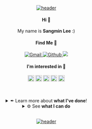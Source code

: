 <!-- Github Profile: Originated by SangMin Lee ( https://github.com/san9min ) -->

<!-- HEADER START -->
<p align="center"><a href="#">
    <img src="https://capsule-render.vercel.app/api?type=waving&color=0:e96443,100:904e95&height=250&section=header&text=Sangmin%20Lee&fontSize=40&fontColor=ffffff&animation=fadeIn&fontAlignY=40" alt="header" />
</a></p>
<!-- HEADER END -->

<!-- INTRO START -->
<h4 align="center">
    Hi 👋
</h4>
<p align="center">
    My name is <b>Sangmin Lee</b> :)
</p>
<!--<p align="center">
    <img src="https://komarev.com/ghpvc/?username=san9min&style=flat-square&label=Profile%20Views" alt="Counter" />
</p>-->
<h4 align="center">
    Find Me 🔎
</h4>
<p align="center">
    <a href="mailto:sangmin23@yonsei.ac.kr">
        <img src="https://img.shields.io/badge/-GMAIL-D14836?style=for-the-badge&logo=gmail&logoColor=white" alt="Gmail" />
    </a>
    <a href="https://github.com/san9min">
        <img src="https://img.shields.io/badge/GITHUB-121011.svg?&style=for-the-badge&logo=github&logoColor=white" alt="Github" />
    </a>
    <a href="https://san9min.notion.site/Sangmin-9e7139bcc67242c6bfc44624872da811?pvs=4">
         <img src="https://img.shields.io/static/v1?style=for-the-badge&message=Notion&color=white&logo=Notion&logoColor=000000&label="/>
    </a>
    
</p>
<h4 align="center">
    I'm interested in 👀
</h4>
<p align="center">
    <a href="#"><img height="20" src="https://cdn.jsdelivr.net/npm/simple-icons@v3/icons/pytorch.svg" /></a>
    <a href="#"><img height="20" src="https://cdn.jsdelivr.net/npm/simple-icons@v3/icons/python.svg" /></a>
    <a href="#"><img height="20" src="https://cdn.jsdelivr.net/npm/simple-icons@v3/icons/c.svg" /></a>
    <a href="#"><img height="20" src="https://cdn.jsdelivr.net/npm/simple-icons@v3/icons/react.svg" /></a>
    <a href="#"><img height="20" src="https://cdn.jsdelivr.net/npm/simple-icons@v3/icons/flutter.svg" /></a>
</p>
<br>
<br>
<!-- INTRO END -->

<!-- BODY 1 START -->
<details>
<summary align="center"> ✒ Learn more about <b>what I've done</b>! </summary>
<hr/>
<!-- markdown section start -->
    
### 🎓 Education
    
* Undergraduate: **Yonsei University** College of Science, Physics, Seoul. `2018.3. ~ 2024.2.`

### 🏫 Extracurricular Activities

* @ **[YAI](https://github.com/yonsei-YAI)** (AI Conference in Yonsei Univ) `2022.1. ~ 2023.6.`


### ⚙ Project Experiences

* Updating...

<h4 align="center"> Midi-data Modification based on Diffusion Model 🎵 </h4>

<p align="center">  
@ 
<a href = https://pozalabs.com/>
<b> POZAlabs </b>
</a>
</p>
 
<p align="center">
<a href="https://github.com/YAIxPOZAlabs/MuseDiffusion.git">
    <img src="https://github-readme-stats-sigma-five.vercel.app/api/pin/?username=YAIxPOZAlabs&repo=MuseDiffusion&title_color=fff&icon_color=f9f9f9&text_color=f9f9f9&bg_color=30,634FE1,416CB3&" alt="YAIxPOZAlabs/MuseDiffusion" />
</a>
</p>

<h4 align="center"> 3D Generation & Augmented Reality 🧊 </h4>

<p align="center">
@
<a href = https://rebuilderai.com/>
    <b> RebuilderAI </b>
</a>
</p>

<p align="center">
<a href="https://github.com/studio-YAIVERSE/studio-YAIVERSE">
    <img src="https://github-readme-stats-sigma-five.vercel.app/api/pin/?username=studio-YAIVERSE&repo=studio-YAIVERSE&title_color=fff&icon_color=f9f9f9&text_color=f9f9f9&bg_color=30,BB2694,BB2649&" alt="studio-YAIVERSE" />
</a>
</p>

<h4 align="center"> Styled Avatar Generation 🥸 </h4>
<p align="center">
<a href="https://github.com/minsu1206/YAIVERSE">
    <img src="https://github-readme-stats-sigma-five.vercel.app/api/pin/?username=minsu1206&repo=YAIVERSE&title_color=fff&icon_color=f9f9f9&text_color=f9f9f9&bg_color=30,8866AB,6667AB&" alt="YAIVERSE" />
</p>

    
<h4 align="center"> Time Seires Anomlay Detection based on RL 🔍</h4>

<p align="center">
<a href="https://github.com/san9min/TimeSeriesAnomalyDetection.git">
    <img src="https://github-readme-stats-sigma-five.vercel.app/api/pin/?username=san9min&repo=TimeSeriesAnomalyDetection&title_color=fff&icon_color=f9f9f9&text_color=f9f9f9&bg_color=30,F3D686,F39F86&" alt="san9min/TimeSeriesAnomalyDetection" />
</a>
</p>

<!-- markdown section end -->

<hr/>
<br>
</details>
<!-- BODY 1 END -->

<!-- BODY 2 START -->
<details>
<summary align="center"> ⚙ See <b>what I can do</b> </summary>
<hr/>
<!-- markdown section start -->
    
### 🔧 Tech I Have Used

#### Overview (I am fluent in)

<!-- markdown section end -->
<p align="left">
<a href="https://www.python.org/">
  <img src="https://www.vectorlogo.zone/logos/python/python-icon.svg" alt="python" width="40" height="40"/>
</a>
<a href="https://pytorch.org/">
  <img src="https://www.vectorlogo.zone/logos/pytorch/pytorch-icon.svg" alt="pytorch" width="40" height="40"/>
</a>
<a href="https://flutter.dev/">
  <img src="https://www.vectorlogo.zone/logos/flutterio/flutterio-icon.svg" alt="flutter" width="40" height="40"/>
</a>
</p>
<!-- markdown section start -->

#### Langauges
[![Python](https://img.shields.io/badge/PYTHON-3776AB.svg?&style=for-the-badge&logo=python&logoColor=white)](#Langauges)
[![C](https://img.shields.io/badge/C-00599C?style=for-the-badge&logo=c&logoColor=white)](#Langauges)
[![JavaScript](https://img.shields.io/badge/JAVASCRIPT-F7DF1E.svg?&style=for-the-badge&logo=javascript&logoColor=323330)](#Langauges)
[![Dart](https://img.shields.io/badge/DART-0075BA.svg?style=for-the-badge&logo=dart&logoColor=white)](#Langauges)
[![LaTeX](https://img.shields.io/badge/latex-%23008080.svg?style=for-the-badge&logo=latex&logoColor=white)](#Langauges)

#### Libraries & Frameworks
[![PyTorch](https://img.shields.io/badge/PyTorch-%23EE4C2C.svg?style=for-the-badge&logo=PyTorch&logoColor=white)](#Libraries--Frameworks)
[![Sklearn](https://img.shields.io/badge/scikit--learn-%23F7931E.svg?style=for-the-badge&logo=scikit-learn&logoColor=white)](#Libraries--Frameworks)
[![Matplotlib](https://img.shields.io/badge/matplotlib-11557c?style=for-the-badge)](#Libraries--Frameworks)
![SciPy](https://img.shields.io/badge/SciPy-%230C55A5.svg?style=for-the-badge&logo=scipy&logoColor=%white)
[![React](https://img.shields.io/badge/React-20232A?style=for-the-badge&logo=react&logoColor=61DAFB)](#Libraries--Frameworks)
[![ReactNative](https://img.shields.io/badge/React_Native-20232A?style=for-the-badge&logo=react&logoColor=61DAFB)](#Libraries--Frameworks)
[![Flutter](https://img.shields.io/badge/Flutter-02569B?style=for-the-badge&logo=flutter&logoColor=white)](#Libraries--Frameworks)


<!--
[![GitHub](https://img.shields.io/badge/GITHUB-121011.svg?&style=for-the-badge&logo=github&logoColor=white)](#Skills)
![Notion](https://img.shields.io/static/v1?style=for-the-badge&message=Notion&color=000000&logo=Notion&logoColor=FFFFFF&label=)
![Slack](https://img.shields.io/static/v1?style=for-the-badge&message=Slack&color=4A154B&logo=Slack&logoColor=FFFFFF&label=)

#### Develop
![Visual Studio](https://img.shields.io/static/v1?style=for-the-badge&message=Visual+Studio&color=5C2D91&logo=Visual+Studio&logoColor=FFFFFF&label=)
![Visual Studio Code](https://img.shields.io/static/v1?style=for-the-badge&message=Visual+Studio+Code&color=007ACC&logo=Visual+Studio+Code&logoColor=FFFFFF&label=)
-->

<!-- markdown section end -->
<hr/>
</details>
<br> <!-- last section: place break out of detail block -->
<!-- BODY 2 END -->



<!-- FOOTER START -->
<p align="center"><a href="#">
    <img src="https://capsule-render.vercel.app/api?type=waving&color=0:e96443,100:904e95&height=150&section=footer&animation=fadeIn&fontAlignY=40" alt="header" />
</a></p>
<!-- markdown section start -->

<!-- markdown section end -->
<!-- disabled tag:: <a href="#top"><img src="./icons/go-top.svg" width="20" height="20" /></a> ::-->
<!-- FOOTER END -->

<!-- METADATAS START -->
<!-- Icon Reference
https://github.com/anuraghazra/github-readme-stats/blob/master/docs/readme_kr.md
https://github.com/progfay/shields-with-icon
https://github.com/Ileriayo/markdown-badges
https://dev.to/envoy_/150-badges-for-github-pnk 
-->
<!-- METADATAS END -->
